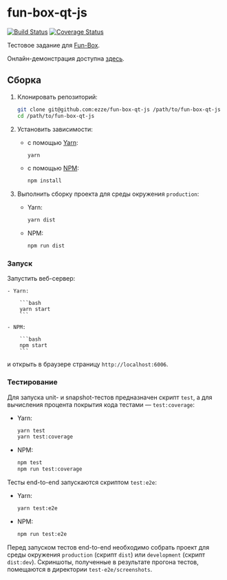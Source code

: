 # fun-box-qt-js

[![Build Status](https://img.shields.io/travis/ezze/fun-box-qt-js/master.svg)](https://travis-ci.org/ezze/fun-box-qt-js)
[![Coverage Status](https://img.shields.io/coveralls/github/ezze/fun-box-qt-js/master.svg)](https://coveralls.io/github/ezze/fun-box-qt-js?branch=master)

Тестовое задание для [Fun-Box](https://fun-box.ru).

Онлайн-демонстрация доступна [здесь](https://ezze.github.io/fun-box-qt-js/).

## Сборка

1. Клонировать репозиторий:

    ```bash
    git clone git@github.com:ezze/fun-box-qt-js /path/to/fun-box-qt-js
    cd /path/to/fun-box-qt-js
    ```

2. Установить зависимости:

    - с помощью [Yarn](https://yarnpkg.com/):

        ```bash
        yarn
        ```
        
    - с помощью [NPM](https://www.npmjs.com/):
    
        ```bash
        npm install
        ```  
3. Выполнить сборку проекта для среды окружения `production`:

    - Yarn:
    
        ```bash
        yarn dist
        ```
        
    - NPM:
    
        ```bash
        npm run dist
        ```

### Запуск

Запустить веб-сервер:

    - Yarn:
    
        ```bash
        yarn start
        ```
        
    - NPM:
    
        ```bash
        npm start
        ```
        
и открыть в браузере страницу `http://localhost:6006`.

### Тестирование
    
Для запуска unit- и snapshot-тестов предназначен скрипт `test`, а для вычисления процента покрытия кода тестами —
`test:coverage`:
 
- Yarn:
    
    ```bash
    yarn test
    yarn test:coverage  
    ```
        
- NPM:
    
    ```bash
    npm test
    npm run test:coverage
    ```

Тесты end-to-end запускаются скриптом `test:e2e`:
    
- Yarn:
    
    ```bash
    yarn test:e2e
    ``` 
        
- NPM:
   
    ```bash
    npm run test:e2e
    ```
        
Перед запуском тестов end-to-end необходимо собрать проект для среды окружения `production` (скрипт `dist`) или
`development` (скрипт `dist:dev`). Скриншоты, полученные в результате прогона тестов, помещаются в директории
`test-e2e/screenshots`.
